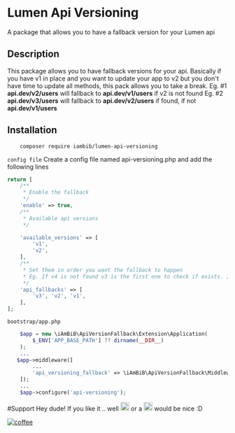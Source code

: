 <a href="https://github.com/iambib/api-versioning-fallback/releases/latest"><img src="https://img.shields.io/github/v/release/iambib/api-versioning-fallback.svg?style=flat-square" alt="" data-canonical-src="https://img.shields.io/github/v/release/iambib/api-versioning-fallback.svg?style=flat-square" style="max-width: 100%;"></a>
# Lumen Api Versioning
A package that allows you to have a fallback version for your Lumen api
## Description
This package allows you to have fallback versions for your api. Basically if you have v1 in place and you want to update your app to v2 but you don't have time to update all methods, this pack allows you to take a break.
Eg. #1 **api.dev/v2/users** will fallback to **api.dev/v1/users** if v2 is not found
Eg. #2 **api.dev/v3/users** will fallback to **api.dev/v2/users** if found, if not **api.dev/v1/users**

## Installation
```shell
    composer require iambib/lumen-api-versioning
```
`config file`
Create a config file named api-versioning.php and add the following lines
```php
return [
    /**
     * Enable the fallback
     */
    'enable' => true,
    /**
     * Available api versions
     */

    'available_versions' => [
        'v1',
        'v2',
    ],
    /**
     * Set them in order you want the fallback to happen
     * Eg. If v4 is not found v3 is the first one to check if exists. If not, v2 then v1.
     */
    'api_fallbacks' => [
        'v3', 'v2', 'v1',
    ],
];
```
`bootstrap/app.php`

```php
	$app = new \iAmBiB\ApiVersionFallback\Extension\Application(
		$_ENV['APP_BASE_PATH'] ?? dirname(__DIR__)
	);
 	...
   $app->middleware([
		...
		'api_versioning_fallback' => \iAmBiB\ApiVersionFallback\Middleware\ApiVersioningFallback::class,
	]);
	...
	$app->configure('api-versioning');
```
#Support
Hey dude! If you like it .. well <g-emoji class="g-emoji" alias="beers" fallback-src="https://github.githubassets.com/images/icons/emoji/unicode/1f37b.png"><img class="emoji" alt="beers" height="20" width="20" src="https://github.githubassets.com/images/icons/emoji/unicode/1f37b.png"></g-emoji> or a <g-emoji class="g-emoji" alias="coffee" fallback-src="https://github.githubassets.com/images/icons/emoji/unicode/2615.png"><img class="emoji" alt="coffee" height="20" width="20" src="https://github.githubassets.com/images/icons/emoji/unicode/2615.png"></g-emoji> would be nice :D<br />

<a href="https://www.buymeacoffee.com/fhc0C7A" target="_blank" rel="nofollow"><img src="https://www.buymeacoffee.com/assets/img/custom_images/black_img.png" alt="coffee" data-canonical-src="https://www.buymeacoffee.com/assets/img/custom_images/black_img.png" style="max-width: 100%;"></a>
